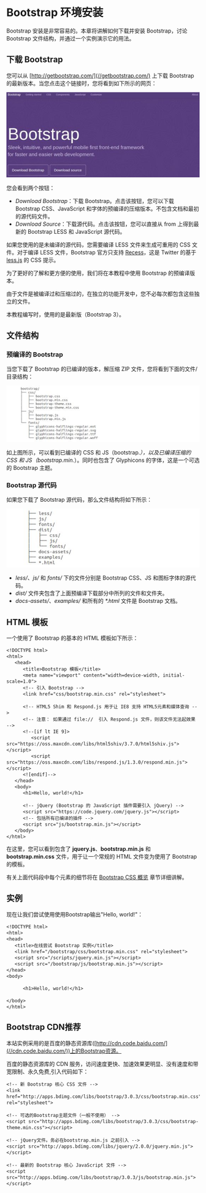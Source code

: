 # Bootstrap 环境安装

Bootstrap 安装是非常容易的。本章将讲解如何下载并安装 Bootstrap，讨论 Bootstrap 文件结构，并通过一个实例演示它的用法。

## 下载 Bootstrap

您可以从 [http://getbootstrap.com/](//getbootstrap.com/) 上下载 Bootstrap 的最新版本。当您点击这个链接时，您将看到如下所示的网页：

![Bootstrap 下载](img/bootstrapdowloadscreen.jpg)

您会看到两个按钮：

*   _Download Bootstrap_：下载 Bootstrap。点击该按钮，您可以下载 Bootstrap CSS、JavaScript 和字体的预编译的压缩版本。不包含文档和最初的源代码文件。
*   _Download Source_：下载源代码。点击该按钮，您可以直接从 from 上得到最新的 Bootstrap LESS 和 JavaScript 源代码。

如果您使用的是未编译的源代码，您需要编译 LESS 文件来生成可重用的 CSS 文件。对于编译 LESS 文件，Bootstrap 官方只支持 [Recess](//twitter.github.io/recess/)，这是 Twitter 的基于 [less.js](//lesscss.org/) 的 CSS 提示。

为了更好的了解和更方便的使用，我们将在本教程中使用 Bootstrap 的预编译版本。

由于文件是被编译过和压缩过的，在独立的功能开发中，您不必每次都包含这些独立的文件。

本教程编写时，使用的是最新版（Bootstrap 3）。

## 文件结构

### 预编译的 Bootstrap

当您下载了 Bootstrap 的已编译的版本，解压缩 ZIP 文件，您将看到下面的文件/目录结构：

![已编译的 Bootstrap 文件结构](img/compiledfilestructure.jpg)

如上图所示，可以看到已编译的 CSS 和 JS（bootstrap.*），以及已编译压缩的 CSS 和 JS（bootstrap.min.*）。同时也包含了 Glyphicons 的字体，这是一个可选的 Bootstrap 主题。

### Bootstrap 源代码

如果您下载了 Bootstrap 源代码，那么文件结构将如下所示：

![Bootstrap 源代码结构](img/sourcecodefilestructure.jpg)

*   _less/_、_js/_ 和 _fonts/_ 下的文件分别是 Bootstrap CSS、JS 和图标字体的源代码。
*   _dist/_ 文件夹包含了上面预编译下载部分中所列的文件和文件夹。
*   _docs-assets/_、_examples/_ 和所有的 _*.html_ 文件是 Bootstrap 文档。

## HTML 模板

一个使用了 Bootstrap 的基本的 HTML 模板如下所示：

```
<!DOCTYPE html>
<html>
   <head>
      <title>Bootstrap 模板</title>
      <meta name="viewport" content="width=device-width, initial-scale=1.0">
      <!-- 引入 Bootstrap -->
      <link href="css/bootstrap.min.css" rel="stylesheet">

      <!-- HTML5 Shim 和 Respond.js 用于让 IE8 支持 HTML5元素和媒体查询 -->
      <!-- 注意： 如果通过 file://  引入 Respond.js 文件，则该文件无法起效果 -->
      <!--[if lt IE 9]>
         <script src="https://oss.maxcdn.com/libs/html5shiv/3.7.0/html5shiv.js"></script>
         <script src="https://oss.maxcdn.com/libs/respond.js/1.3.0/respond.min.js"></script>
      <![endif]-->
   </head>
   <body>
      <h1>Hello, world!</h1>

      <!-- jQuery (Bootstrap 的 JavaScript 插件需要引入 jQuery) -->
      <script src="https://code.jquery.com/jquery.js"></script>
      <!-- 包括所有已编译的插件 -->
      <script src="js/bootstrap.min.js"></script>
   </body>
</html>

```

在这里，您可以看到包含了 **jquery.js**、**bootstrap.min.js** 和 **bootstrap.min.css** 文件，用于让一个常规的 HTML 文件变为使用了 Bootstrap 的模板。

有关上面代码段中每个元素的细节将在 [Bootstrap CSS 概览](bootstrap-css-overview.html) 章节详细讲解。

## 实例

现在让我们尝试使用使用Bootstrap输出"Hello, world!"：

```
<!DOCTYPE html>
<html>
<head>
   <title>在线尝试 Bootstrap 实例</title>
   <link href="/bootstrap/css/bootstrap.min.css" rel="stylesheet">
   <script src="/scripts/jquery.min.js"></script>
   <script src="/bootstrap/js/bootstrap.min.js"></script>
</head>
<body>

      <h1>Hello, world!</h1>

</body>
</html>

```

[](/try/tryit.php?filename=bootstrap3-environment-setup)

## Bootstrap CDN推荐

本站实例采用的是百度的静态资源库([http://cdn.code.baidu.com/](//cdn.code.baidu.com/))上的Bootstrap资源。

百度的静态资源库的 CDN 服务，访问速度更快、加速效果更明显、没有速度和带宽限制、永久免费,引入代码如下：

```
<!-- 新 Bootstrap 核心 CSS 文件 -->
<link href="http://apps.bdimg.com/libs/bootstrap/3.0.3/css/bootstrap.min.css" rel="stylesheet">

<!-- 可选的Bootstrap主题文件（一般不使用） -->
<script src="http://apps.bdimg.com/libs/bootstrap/3.0.3/css/bootstrap-theme.min.css"></script>

<!-- jQuery文件。务必在bootstrap.min.js 之前引入 -->
<script src="http://apps.bdimg.com/libs/jquery/2.0.0/jquery.min.js"></script>

<!-- 最新的 Bootstrap 核心 JavaScript 文件 -->
<script src="http://apps.bdimg.com/libs/bootstrap/3.0.3/js/bootstrap.min.js"></script>

```

